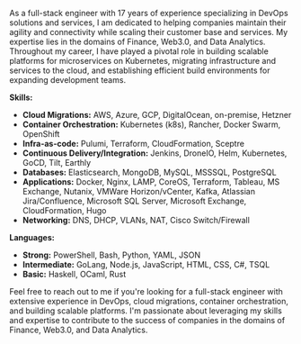 As a full-stack engineer with 17 years of experience specializing in DevOps solutions and services, I am dedicated to helping companies maintain their agility and connectivity while scaling their customer base and services. My expertise lies in the domains of Finance, Web3.0, and Data Analytics. Throughout my career, I have played a pivotal role in building scalable platforms for microservices on Kubernetes, migrating infrastructure and services to the cloud, and establishing efficient build environments for expanding development teams.

**Skills:**
- **Cloud Migrations:** AWS, Azure, GCP, DigitalOcean, on-premise, Hetzner
- **Container Orchestration:** Kubernetes (k8s), Rancher, Docker Swarm, OpenShift
- **Infra-as-code:** Pulumi, Terraform, CloudFormation, Sceptre
- **Continuous Delivery/Integration:** Jenkins, DroneIO, Helm, Kubernetes, GoCD, Tilt, Earthly
- **Databases:** Elasticsearch, MongoDB, MySQL, MSSSQL, PostgreSQL
- **Applications:** Docker, Nginx, LAMP, CoreOS, Terraform, Tableau, MS Exchange, Nutanix, VMWare Horizon/vCenter, Kafka, Atlassian Jira/Confluence, Microsoft SQL Server, Microsoft Exchange, CloudFormation, Hugo
- **Networking:** DNS, DHCP, VLANs, NAT, Cisco Switch/Firewall

**Languages:**
- **Strong:** PowerShell, Bash, Python, YAML, JSON
- **Intermediate:** GoLang, Node.js, JavaScript, HTML, CSS, C#, TSQL
- **Basic:** Haskell, OCaml, Rust

Feel free to reach out to me if you're looking for a full-stack engineer with extensive experience in DevOps, cloud migrations, container orchestration, and building scalable platforms. I'm passionate about leveraging my skills and expertise to contribute to the success of companies in the domains of Finance, Web3.0, and Data Analytics.
